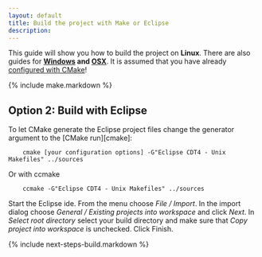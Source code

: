 ```yaml
---
layout: default
title: Build the project with Make or Eclipse
description:
---
```


<p class="intro">This guide will show you how to build the project on <strong>Linux</strong>. There are also guides for <strong><a href="{{site.baseurl}}/win-build">Windows</a> and <a href="{{site.baseurl}}/mac-build">OSX</a></strong>.  It is assumed that you have already <a href="{{site.baseurl}}/configure-cmake-redirect">configured with CMake</a>!</p>

{% include make.markdown %}

## <span class="step">Option 2:</span> Build with Eclipse ##

To let CMake generate the Eclipse project files change the generator argument to the [CMake run][cmake]:

        cmake [your configuration options] -G"Eclipse CDT4 - Unix Makefiles" ../sources

Or with ccmake

        ccmake -G"Eclipse CDT4 - Unix Makefiles" ../sources

Start the Eclipse ide. From the menu choose *File / Import*. In the import dialog choose *General / Existing projects into workspace* and click *Next*. In *Select root directory* select your build directory and make sure that *Copy project into workspace* is unchecked. Click Finish.

{% include next-steps-build.markdown %}